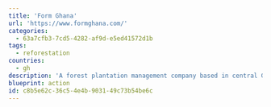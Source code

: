 ```yaml
---
title: 'Form Ghana'
url: 'https://www.formghana.com/'
categories:
  - 63a7cfb3-7cd5-4282-af9d-e5ed41572d1b
tags:
  - reforestation
countries:
  - gh
description: 'A forest plantation management company based in central Ghana that provides services in the field of reforestation of degraded Forest Reserves and plantation management.'
blueprint: action
id: c8b5e62c-36c5-4e4b-9031-49c73b54be6c
---
```


